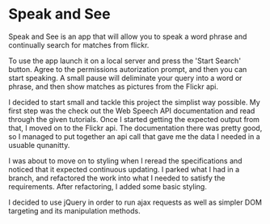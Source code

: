 # Speak and See
Speak and See is an app that will allow you to speak a word phrase and continually search for matches from flickr.

To use the app launch it on a local server and press the 'Start Search' button. Agree to the permissions autorization prompt, and then you can start speaking. A small pause will deliminate your query into a word or phrase, and then show matches as pictures from the Flickr api.

I decided to start small and tackle this project the simplist way possible. My first step was the check out the Web Speech API documentation and read through the given tutorials. Once I started getting the expected output from that, I moved on to the Flickr api. The documentation there was pretty good, so I managed to put together an api call that gave me the data I needed in a usuable qunanitty. 

I was about to move on to styling when I reread the specifications and noticed that it expected continuous updating. I parked what I had in a branch, and refactored the work into what I needed to satisfy the requirements. After refactoring, I added some basic styling.

I decided to use jQuery in order to run ajax requests as well as simpler DOM targeting and its manipulation methods.
